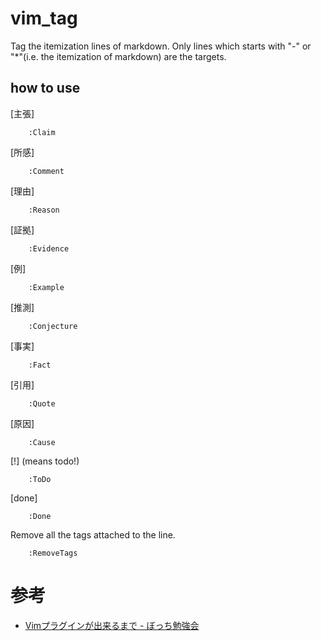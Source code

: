 # vim_tag
Tag the itemization lines of markdown.
Only lines which starts with "-" or "*"(i.e. the itemization of markdown) are the targets.  

## how to use
[主張]
```
    :Claim
```

[所感]
```
    :Comment
```

[理由]
```
    :Reason
```

[証拠]
```
    :Evidence
```

[例]
```
    :Example
```

[推測]
```
    :Conjecture
```

[事実]
```
    :Fact
```

[引用]
```
    :Quote
```

[原因]
```
    :Cause
```

[!] (means todo!)
```
    :ToDo
```

[done]
```
    :Done
```

Remove all the tags attached to the line.
```
    :RemoveTags
```

# 参考
* [Vimプラグインが出来るまで - ぼっち勉強会](http://kannokanno.hatenablog.com/entry/20120403/1333462565)
